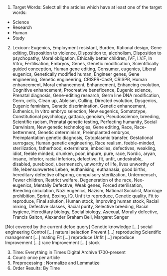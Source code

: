 1.	Target Words: Select all the articles which have at least one of the target words:
  - Science
  - Research
  - Human
  - Study

2.	Lexicon: Eugenics, Employment resistant, Burden, Rational design, Gene editing, Disposition to violence, Disposition to, alcoholism, Disposition to psychopathy, Moral obligation, Ethically better children, IVF, I.V.F, In Vitro, Fertilisation, Embryos, Genes, Genetic modification, Scientifically guided conception, Human gene editing, Consumer, eugenics, Liberal eugenics, Genetically modified human, Engineer genes, Gene engineering, Genetic engineering, CRISPR-Cas9, CRISPR, Human enhancement, Moral enhancement, Enhancement, Enhancing evolution, Cognitive enhancement, Procreative beneficence, Eugenic science, Prenatal diagnosis, Gene-editing research, Germ line DNA modification, Germ, cells, Clean up, Ableism, Culling, Directed evolution, Dysgenics, Eugenic feminism, Genetic discrimination, Genetic enhancement, Euthenics, In vitro embryo selection, New eugenics, Somatotype, Constitutional psychology, gattaca, genoism, Pseudoscience, breeding, Scientific racism, Prenatal genetic testing, Perfecting humanity, Social Darwinism, New genetic technologies, Gene editing, Race, Race-betterment, Genetic determinism, Preimplanted embryos, Preimplantation genetic diagnosis, Cytoplasmic transfer, Gestational surrogacy, Human genetic engineering, Race realism, feeble-minded, sterilization, fatherhood, exterminate, imbeciles, defectives, weakling, idiot, feeble minded, drunken, poor, impure, pure, race, Nordic, aryan, insane, inferior, racial inferiors, defective, fit, unfit, undesirable, disabled, pureblood, ubermensch, unworthy of life, lives unworthy of life, lebensunwertes Leben, euthanising, euthanasia, good births, hereditary defective offspring, compulsory sterilization, Untermensch, Fewer children, Restrict welfare, Degeneration of the race, Neo-eugenics, Mentally Defective, Weak genes, Forced sterilisation, Breeding circulation, Nazi eugenics, Nazism, National Socialist, Marriage prohibition, Sprint, Boxing, IQ, Unfit to reproduce, Genetic quality, Fit to reproduce, Final solution, Human stock, Improving human stock, Racial mixing, Defective classes, Racial purity, Selective breeding, Racial hygiene, Hereditary biology, Social biology, Asexual, Morally defective, Francis Galton, Alexander Graham Bell, Margaret Sanger


[Not covered by the current defoe query]
Genetic knowledge […] social engineering
Control […] natural selection
Prevent […] reproducing
Scientific management […] mating
Fit […] reproduce
Unfit […] reproduce
Improvement […] race
Improvement […] stock

3.	Time: Everything in Times Digital Archive 1700-present
4.	Count: once per article
5.	Preprocessing : Normalize and Lemmatize
6.	Order Results: By Time
